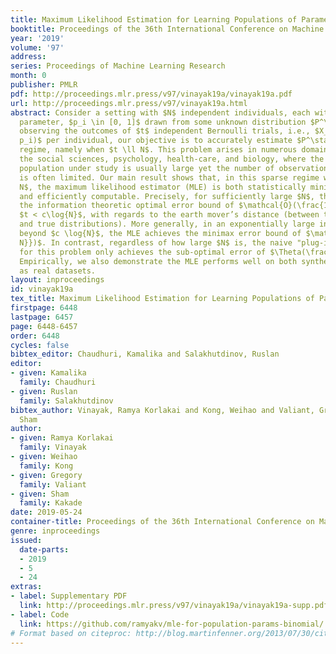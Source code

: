 ```yaml
---
title: Maximum Likelihood Estimation for Learning Populations of Parameters
booktitle: Proceedings of the 36th International Conference on Machine Learning
year: '2019'
volume: '97'
address: 
series: Proceedings of Machine Learning Research
month: 0
publisher: PMLR
pdf: http://proceedings.mlr.press/v97/vinayak19a/vinayak19a.pdf
url: http://proceedings.mlr.press/v97/vinayak19a.html
abstract: Consider a setting with $N$ independent individuals, each with an unknown
  parameter, $p_i \in [0, 1]$ drawn from some unknown distribution $P^\star$. After
  observing the outcomes of $t$ independent Bernoulli trials, i.e., $X_i \sim \text{Binomial}(t,
  p_i)$ per individual, our objective is to accurately estimate $P^\star$ in the sparse
  regime, namely when $t \ll N$. This problem arises in numerous domains, including
  the social sciences, psychology, health-care, and biology, where the size of the
  population under study is usually large yet the number of observations per individual
  is often limited. Our main result shows that, in this sparse regime where $t \ll
  N$, the maximum likelihood estimator (MLE) is both statistically minimax optimal
  and efficiently computable. Precisely, for sufficiently large $N$, the MLE achieves
  the information theoretic optimal error bound of $\mathcal{O}(\frac{1}{t})$ for
  $t < c\log{N}$, with regards to the earth mover’s distance (between the estimated
  and true distributions). More generally, in an exponentially large interval of $t$
  beyond $c \log{N}$, the MLE achieves the minimax error bound of $\mathcal{O}(\frac{1}{\sqrt{t\log
  N}})$. In contrast, regardless of how large $N$ is, the naive "plug-in" estimator
  for this problem only achieves the sub-optimal error of $\Theta(\frac{1}{\sqrt{t}})$.
  Empirically, we also demonstrate the MLE performs well on both synthetic as well
  as real datasets.
layout: inproceedings
id: vinayak19a
tex_title: Maximum Likelihood Estimation for Learning Populations of Parameters
firstpage: 6448
lastpage: 6457
page: 6448-6457
order: 6448
cycles: false
bibtex_editor: Chaudhuri, Kamalika and Salakhutdinov, Ruslan
editor:
- given: Kamalika
  family: Chaudhuri
- given: Ruslan
  family: Salakhutdinov
bibtex_author: Vinayak, Ramya Korlakai and Kong, Weihao and Valiant, Gregory and Kakade,
  Sham
author:
- given: Ramya Korlakai
  family: Vinayak
- given: Weihao
  family: Kong
- given: Gregory
  family: Valiant
- given: Sham
  family: Kakade
date: 2019-05-24
container-title: Proceedings of the 36th International Conference on Machine Learning
genre: inproceedings
issued:
  date-parts:
  - 2019
  - 5
  - 24
extras:
- label: Supplementary PDF
  link: http://proceedings.mlr.press/v97/vinayak19a/vinayak19a-supp.pdf
- label: Code
  link: https://github.com/ramyakv/mle-for-population-params-binomial/
# Format based on citeproc: http://blog.martinfenner.org/2013/07/30/citeproc-yaml-for-bibliographies/
---
```

